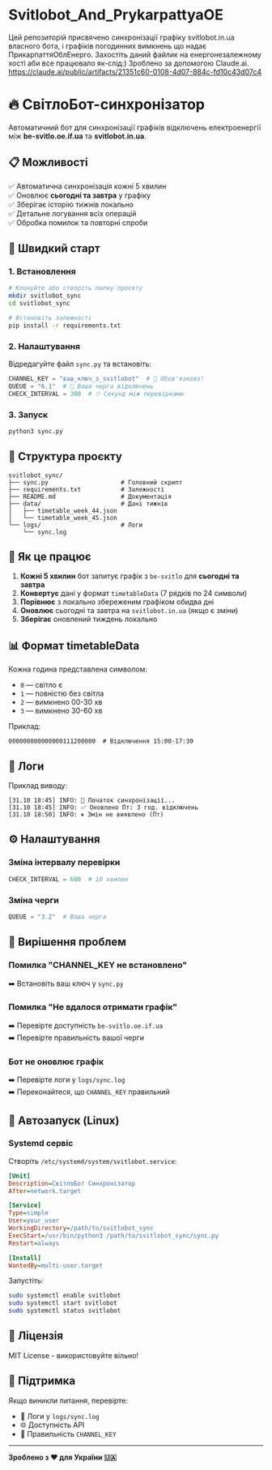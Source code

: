# Svitlobot_And_PrykarpattyaOE
Цей репозиторій присвячено синхронізації графіку svitlobot.in.ua власного бота, і графіків погодинних вимкнень що надає ПрикарпаттяОблЕнерго.
Захостіть даний файлик на енергонезалежному хості аби все працювало як-слід:)
Зроблено за допомогою Claude.ai. https://claude.ai/public/artifacts/21351c60-0108-4d07-884c-fd10c43d07c4

# 🔥 СвітлоБот-синхронізатор

Автоматичний бот для синхронізації графіків відключень електроенергії між **be-svitlo.oe.if.ua** та **svitlobot.in.ua**.

## 📋 Можливості

✅ Автоматична синхронізація кожні 5 хвилин  
✅ Оновлює **сьогодні та завтра** у графіку  
✅ Зберігає історію тижнів локально  
✅ Детальне логування всіх операцій  
✅ Обробка помилок та повторні спроби  

## 🚀 Швидкий старт

### 1. Встановлення

```bash
# Клонуйте або створіть папку проєкту
mkdir svitlobot_sync
cd svitlobot_sync

# Встановіть залежності
pip install -r requirements.txt
```

### 2. Налаштування

Відредагуйте файл `sync.py` та встановіть:

```python
CHANNEL_KEY = "ваш_ключ_з_svitlobot"  # 🔑 Обов'язково!
QUEUE = "6.1"  # 📍 Ваша черга відключень
CHECK_INTERVAL = 300  # ⏱ Секунд між перевірками
```

### 3. Запуск

```bash
python3 sync.py
```

## 📁 Структура проєкту

```
svitlobot_sync/
├── sync.py                    # Головний скрипт
├── requirements.txt           # Залежності
├── README.md                  # Документація
├── data/                      # Дані тижнів
│   ├── timetable_week_44.json
│   └── timetable_week_45.json
└── logs/                      # Логи
    └── sync.log
```

## 🎯 Як це працює

1. **Кожні 5 хвилин** бот запитує графік з `be-svitlo` для **сьогодні та завтра**
2. **Конвертує** дані у формат `timetableData` (7 рядків по 24 символи)
3. **Порівнює** з локально збереженим графіком обидва дні
4. **Оновлює** сьогодні та завтра на `svitlobot.in.ua` (якщо є зміни)
5. **Зберігає** оновлений тиждень локально

## 📊 Формат timetableData

Кожна година представлена символом:
- `0` — світло є
- `1` — повністю без світла
- `2` — вимкнено 00-30 хв
- `3` — вимкнено 30-60 хв

Приклад:
```
000000000000000111200000  # Відключення 15:00-17:30
```

## 📝 Логи

Приклад виводу:

```
[31.10 18:45] INFO: 🔄 Початок синхронізації...
[31.10 18:45] INFO: ✅ Оновлено Пт: 3 год. відключень
[31.10 18:50] INFO: ⏸ Змін не виявлено (Пт)
```

## ⚙️ Налаштування

### Зміна інтервалу перевірки

```python
CHECK_INTERVAL = 600  # 10 хвилин
```

### Зміна черги

```python
QUEUE = "3.2"  # Ваша черга
```

## 🐛 Вирішення проблем

### Помилка "CHANNEL_KEY не встановлено"
➡️ Встановіть ваш ключ у `sync.py`

### Помилка "Не вдалося отримати графік"
➡️ Перевірте доступність `be-svitlo.oe.if.ua`  
➡️ Перевірте правильність вашої черги

### Бот не оновлює графік
➡️ Перевірте логи у `logs/sync.log`  
➡️ Переконайтеся, що `CHANNEL_KEY` правильний

## 🔄 Автозапуск (Linux)

### Systemd сервіс

Створіть `/etc/systemd/system/svitlobot.service`:

```ini
[Unit]
Description=СвітлоБот Синхронізатор
After=network.target

[Service]
Type=simple
User=your_user
WorkingDirectory=/path/to/svitlobot_sync
ExecStart=/usr/bin/python3 /path/to/svitlobot_sync/sync.py
Restart=always

[Install]
WantedBy=multi-user.target
```

Запустіть:
```bash
sudo systemctl enable svitlobot
sudo systemctl start svitlobot
sudo systemctl status svitlobot
```

## 📜 Ліцензія

MIT License - використовуйте вільно!

## 💬 Підтримка

Якщо виникли питання, перевірте:
- 📝 Логи у `logs/sync.log`
- 🌐 Доступність API
- 🔑 Правильність `CHANNEL_KEY`

---

**Зроблено з ❤️ для України 🇺🇦**
